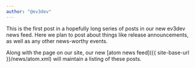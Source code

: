 ```yaml
---
author: "@ev3dev"
---
```


This is the first post in a hopefully long series of posts in our new ev3dev news feed. Here we plan to post about things like release announcements, as well as any other news-worthy events.

Along with the page on our site, our new [atom news feed]({{ site-base-url }}/news/atom.xml) will maintain a listing of these posts.
